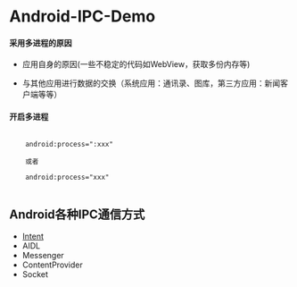 # Android-IPC-Demo
#### 采用多进程的原因

* 应用自身的原因(一些不稳定的代码如WebView，获取多份内存等)

* 与其他应用进行数据的交换（系统应用：通讯录、图库，第三方应用：新闻客户端等等）

#### 开启多进程
```

    android:process=":xxx"
    
    或者
    
    android:process="xxx"
    
``` 


## Android各种IPC通信方式
* [Intent](./Intent.md)
* AIDL
* Messenger
* ContentProvider
* Socket
